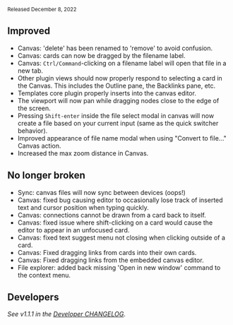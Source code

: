 <small>Released December 8, 2022</small>

## Improved

- Canvas: 'delete' has been renamed to 'remove' to avoid confusion.
- Canvas: cards can now be dragged by the filename label.
- Canvas: `Ctrl/Command`-clicking on a filename label will open that file in a new tab.
- Other plugin views should now properly respond to selecting a card in the Canvas. This includes the Outline pane, the Backlinks pane, etc.
- Templates core plugin properly inserts into the canvas editor.
- The viewport will now pan while dragging nodes close to the edge of the screen.
- Pressing `Shift-enter` inside the file select modal in canvas will now create a file based on your current input (same as the quick switcher behavior).
- Improved appearance of file name modal when using "Convert to file..." Canvas action.
- Increased the max zoom distance in Canvas.

## No longer broken  

- Sync: canvas files will now sync between devices (oops!)
- Canvas: fixed bug causing editor to occasionally lose track of inserted text and cursor position when typing quickly.
- Canvas: connections cannot be drawn from a card back to itself.
- Canvas: fixed issue where shift-clicking on a card would cause the editor to appear in an unfocused card.
- Canvas: fixed text suggest menu not closing when clicking outside of a card.
- Canvas: Fixed dragging links from cards into their own cards.
- Canvas: Fixed dragging links from the embedded canvas editor.
- File explorer: added back missing 'Open in new window' command to the context menu.

## Developers

_See v1.1.1 in the [Developer CHANGELOG](https://github.com/obsidianmd/obsidian-api/blob/master/CHANGELOG.md#v111-2022-12-8--insider-build)_.
